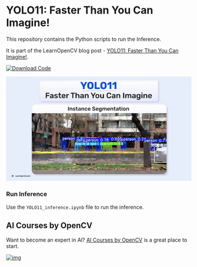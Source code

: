 # YOLO11: Faster Than You Can Imagine!

This repository contains the Python scripts to run the Inference.   

It is part of the LearnOpenCV blog post - [YOLO11: Faster Than You Can Imagine!](https://learnopencv.com/yolo11/).

[<img src="https://learnopencv.com/wp-content/uploads/2022/07/download-button-e1657285155454.png" alt="Download Code" width="200">](https://www.dropbox.com/scl/fo/reym12eivlwsxrqwu7okm/AIKeVh03g0uZ61VMxMgrH0w?rlkey=vup8iadnjb6u04naioacaiy8x&st=1h5tbafj&dl=1)

![](readme_images/feature.gif)

### Run Inference

Use the ``YOLO11_inference.ipynb`` file to run the inference.

## AI Courses by OpenCV

Want to become an expert in AI? [AI Courses by OpenCV](https://opencv.org/courses/) is a great place to start.

[![img](https://learnopencv.com/wp-content/uploads/2023/01/AI-Courses-By-OpenCV-Github.png)](https://opencv.org/courses/)
